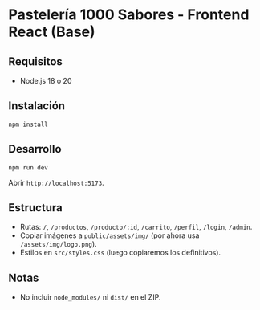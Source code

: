 # Pastelería 1000 Sabores - Frontend React (Base)

## Requisitos
- Node.js 18 o 20

## Instalación
```
npm install
```

## Desarrollo
```
npm run dev
```
Abrir `http://localhost:5173`.

## Estructura
- Rutas: `/`, `/productos`, `/producto/:id`, `/carrito`, `/perfil`, `/login`, `/admin`.
- Copiar imágenes a `public/assets/img/` (por ahora usa `/assets/img/logo.png`).
- Estilos en `src/styles.css` (luego copiaremos los definitivos).

## Notas
- No incluir `node_modules/` ni `dist/` en el ZIP.
